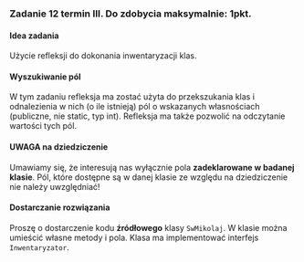 <h3>Zadanie 12 termin III. Do zdobycia maksymalnie: 1pkt.</h3><h4>Idea zadania</h4>

<p>
Użycie refleksji do dokonania inwentaryzacji klas.
</p>

<h4>Wyszukiwanie pól</h4>

<p>W tym zadaniu refleksja ma zostać użyta do przekszukania klas i 
odnalezienia w nich (o ile istnieją) pól o wskazanych własnościach
(publiczne, nie static, typ int). Refleksja ma także pozwolić na
odczytanie wartości tych pól.</p>

<h4>UWAGA na dziedziczenie</h4>

<p>Umawiamy się, że interesują nas wyłącznie pola <b>zadeklarowane
w badanej klasie</b>. Pól, które dostępne są w danej klasie ze względu na dziedziczenie
nie należy uwzględniać!</p>

<h4>Dostarczanie rozwiązania</h4>

<p>Proszę o dostarczenie kodu <b>źródłowego</b> klasy <code class="expectedclass">SwMikolaj</code>.
W klasie można umieścić własne metody i pola. Klasa 
ma implementować interfejs <code>Inwentaryzator</code>.
</p>